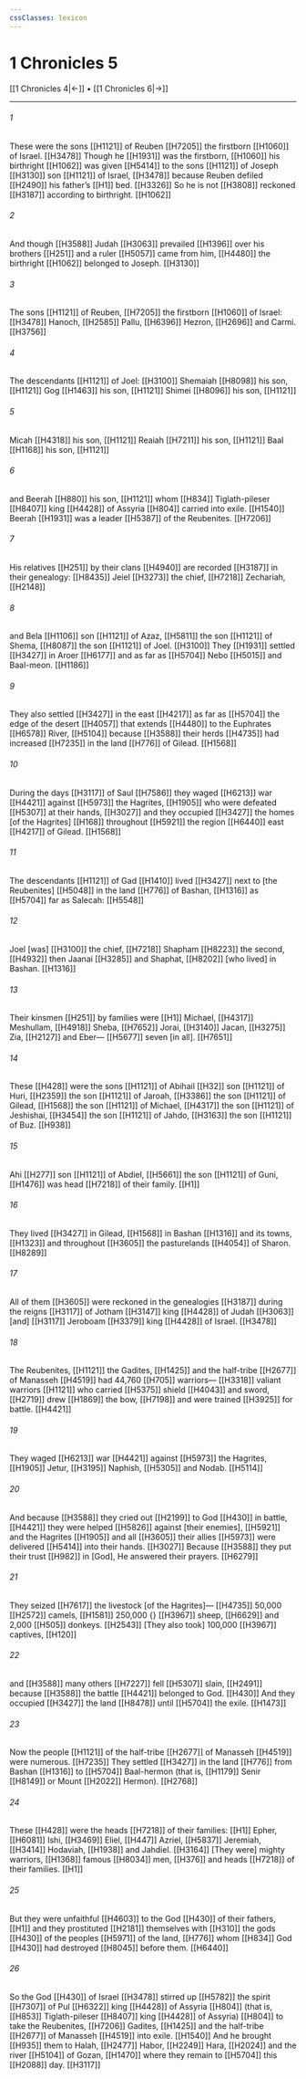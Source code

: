 ```yaml
---
cssClasses: lexicon
---
```


# 1 Chronicles 5

[[1 Chronicles 4|←]] • [[1 Chronicles 6|→]]

---

###### 1
These were the sons [[H1121]] of Reuben [[H7205]] the firstborn [[H1060]] of Israel. [[H3478]] Though he [[H1931]] was the firstborn, [[H1060]] his birthright [[H1062]] was given [[H5414]] to the sons [[H1121]] of Joseph [[H3130]] son [[H1121]] of Israel, [[H3478]] because Reuben defiled [[H2490]] his father’s [[H1]] bed. [[H3326]] So he is not [[H3808]] reckoned [[H3187]] according to birthright. [[H1062]]

###### 2
And though [[H3588]] Judah [[H3063]] prevailed [[H1396]] over his brothers [[H251]] and a ruler [[H5057]] came from him, [[H4480]] the birthright [[H1062]] belonged to Joseph. [[H3130]]

###### 3
The sons [[H1121]] of Reuben, [[H7205]] the firstborn [[H1060]] of Israel: [[H3478]] Hanoch, [[H2585]] Pallu, [[H6396]] Hezron, [[H2696]] and Carmi. [[H3756]]

###### 4
The descendants [[H1121]] of Joel: [[H3100]] Shemaiah [[H8098]] his son, [[H1121]] Gog [[H1463]] his son, [[H1121]] Shimei [[H8096]] his son, [[H1121]]

###### 5
Micah [[H4318]] his son, [[H1121]] Reaiah [[H7211]] his son, [[H1121]] Baal [[H1168]] his son, [[H1121]]

###### 6
and Beerah [[H880]] his son, [[H1121]] whom [[H834]] Tiglath-pileser [[H8407]] king [[H4428]] of Assyria [[H804]] carried into exile. [[H1540]] Beerah [[H1931]] was a leader [[H5387]] of the Reubenites. [[H7206]]

###### 7
His relatives [[H251]] by their clans [[H4940]] are recorded [[H3187]] in their genealogy: [[H8435]] Jeiel [[H3273]] the chief, [[H7218]] Zechariah, [[H2148]]

###### 8
and Bela [[H1106]] son [[H1121]] of Azaz, [[H5811]] the son [[H1121]] of Shema, [[H8087]] the son [[H1121]] of Joel. [[H3100]] They [[H1931]] settled [[H3427]] in Aroer [[H6177]] and as far as [[H5704]] Nebo [[H5015]] and  Baal-meon. [[H1186]]

###### 9
They also settled [[H3427]] in the east [[H4217]] as far as [[H5704]] the edge of the desert [[H4057]] that extends [[H4480]] to the Euphrates [[H6578]] River, [[H5104]] because [[H3588]] their herds [[H4735]] had increased [[H7235]] in the land [[H776]] of Gilead. [[H1568]]

###### 10
During the days [[H3117]] of Saul [[H7586]] they waged [[H6213]] war [[H4421]] against [[H5973]] the Hagrites, [[H1905]] who were defeated [[H5307]] at their hands, [[H3027]] and they occupied [[H3427]] the homes [of the Hagrites] [[H168]] throughout [[H5921]] the region [[H6440]] east [[H4217]] of Gilead. [[H1568]]

###### 11
The descendants [[H1121]] of Gad [[H1410]] lived [[H3427]] next to [the Reubenites] [[H5048]] in the land [[H776]] of Bashan, [[H1316]] as [[H5704]] far as Salecah: [[H5548]]

###### 12
Joel [was] [[H3100]] the chief, [[H7218]] Shapham [[H8223]] the second, [[H4932]] then Jaanai [[H3285]] and Shaphat, [[H8202]] [who lived] in Bashan. [[H1316]]

###### 13
Their kinsmen [[H251]] by families were [[H1]] Michael, [[H4317]] Meshullam, [[H4918]] Sheba, [[H7652]] Jorai, [[H3140]] Jacan, [[H3275]] Zia, [[H2127]] and Eber— [[H5677]] seven [in all]. [[H7651]]

###### 14
These [[H428]] were the sons [[H1121]] of Abihail [[H32]] son [[H1121]] of Huri, [[H2359]] the son [[H1121]] of Jaroah, [[H3386]] the son [[H1121]] of Gilead, [[H1568]] the son [[H1121]] of Michael, [[H4317]] the son [[H1121]] of Jeshishai, [[H3454]] the son [[H1121]] of Jahdo, [[H3163]] the son [[H1121]] of Buz. [[H938]]

###### 15
Ahi [[H277]] son [[H1121]] of Abdiel, [[H5661]] the son [[H1121]] of Guni, [[H1476]] was head [[H7218]] of their family. [[H1]]

###### 16
They lived [[H3427]] in Gilead, [[H1568]] in Bashan [[H1316]] and its towns, [[H1323]] and throughout [[H3605]] the pasturelands [[H4054]] of Sharon. [[H8289]]

###### 17
All of them [[H3605]] were reckoned in the genealogies [[H3187]] during the reigns [[H3117]] of Jotham [[H3147]] king [[H4428]] of Judah [[H3063]] [and] [[H3117]] Jeroboam [[H3379]] king [[H4428]] of Israel. [[H3478]]

###### 18
The Reubenites, [[H1121]] the Gadites, [[H1425]] and the half-tribe [[H2677]] of Manasseh [[H4519]] had 44,760 [[H705]] warriors— [[H3318]] valiant warriors [[H1121]] who carried [[H5375]] shield [[H4043]] and sword, [[H2719]] drew [[H1869]] the bow, [[H7198]] and were trained [[H3925]] for battle. [[H4421]]

###### 19
They waged [[H6213]] war [[H4421]] against [[H5973]] the Hagrites, [[H1905]] Jetur, [[H3195]] Naphish, [[H5305]] and Nodab. [[H5114]]

###### 20
And because [[H3588]] they cried out [[H2199]] to God [[H430]] in battle, [[H4421]] they were helped [[H5826]] against [their enemies], [[H5921]] and the Hagrites [[H1905]] and all [[H3605]] their allies [[H5973]] were delivered [[H5414]] into their hands. [[H3027]] Because [[H3588]] they put their trust [[H982]] in [God],  He answered their prayers. [[H6279]]

###### 21
They seized [[H7617]] the livestock [of the Hagrites]— [[H4735]] 50,000 [[H2572]] camels, [[H1581]] 250,000 {} [[H3967]] sheep, [[H6629]] and 2,000 [[H505]] donkeys. [[H2543]] [They also took] 100,000 [[H3967]] captives, [[H120]]

###### 22
and [[H3588]] many others [[H7227]] fell [[H5307]] slain, [[H2491]] because [[H3588]] the battle [[H4421]] belonged to God. [[H430]] And they occupied [[H3427]] the land [[H8478]] until [[H5704]] the exile. [[H1473]]

###### 23
Now the people [[H1121]] of the half-tribe [[H2677]] of Manasseh [[H4519]] were numerous. [[H7235]] They settled [[H3427]] in the land [[H776]] from Bashan [[H1316]] to [[H5704]] Baal-hermon (that is, [[H1179]] Senir [[H8149]] or Mount [[H2022]] Hermon). [[H2768]]

###### 24
These [[H428]] were the heads [[H7218]] of their families: [[H1]] Epher, [[H6081]] Ishi, [[H3469]] Eliel, [[H447]] Azriel, [[H5837]] Jeremiah, [[H3414]] Hodaviah, [[H1938]] and Jahdiel. [[H3164]] [They were] mighty warriors, [[H1368]] famous [[H8034]] men, [[H376]] and heads [[H7218]] of their families. [[H1]]

###### 25
But they were unfaithful [[H4603]] to the God [[H430]] of their fathers, [[H1]] and they prostituted [[H2181]] themselves with [[H310]] the gods [[H430]] of the peoples [[H5971]] of the land, [[H776]] whom [[H834]] God [[H430]] had destroyed [[H8045]] before them. [[H6440]]

###### 26
So the God [[H430]] of Israel [[H3478]] stirred up [[H5782]] the spirit [[H7307]] of Pul [[H6322]] king [[H4428]] of Assyria [[H804]] (that is, [[H853]] Tiglath-pileser [[H8407]] king [[H4428]] of Assyria) [[H804]] to take the Reubenites, [[H7206]] Gadites, [[H1425]] and the half-tribe [[H2677]] of Manasseh [[H4519]] into exile. [[H1540]] And he brought [[H935]] them to Halah, [[H2477]] Habor, [[H2249]] Hara, [[H2024]] and the river [[H5104]] of Gozan, [[H1470]] where they remain to [[H5704]] this [[H2088]] day. [[H3117]]

